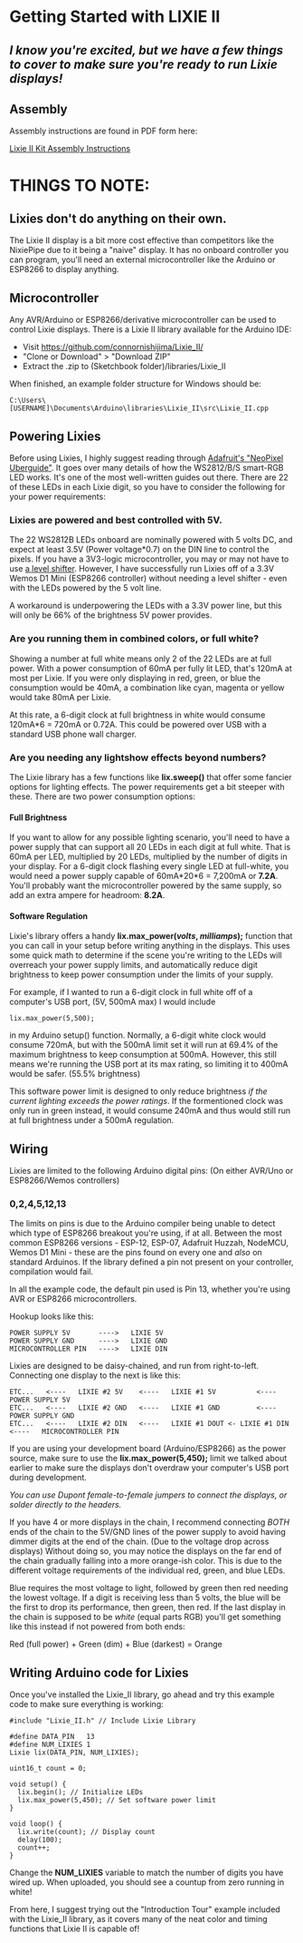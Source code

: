 # Getting Started with LIXIE II

## *I know you're excited, but we have a few things to cover to make sure you're ready to run Lixie displays!*

## Assembly

Assembly instructions are found in PDF form here:

[Lixie II Kit Assembly Instructions](http://connor-n.com/lixie/Lixie%20II%20Assembly%20Instructions.pdf)

# THINGS TO NOTE:

## Lixies don't do anything on their own.

The Lixie II display is a bit more cost effective than competitors like the NixiePipe due to it being a "naive" display. It has no onboard controller you can program, you'll need an external microcontroller like the Arduino or ESP8266 to display anything.

## Microcontroller

Any AVR/Arduino or ESP8266/derivative microcontroller can be used to control Lixie displays. There is a Lixie II library available for the Arduino IDE:

- Visit https://github.com/connornishijima/Lixie_II/
- "Clone or Download"  >  "Download ZIP"
- Extract the .zip to (Sketchbook folder)/libraries/Lixie_II

When finished, an example folder structure for Windows should be:

    C:\Users\[USERNAME]\Documents\Arduino\libraries\Lixie_II\src\Lixie_II.cpp

## Powering Lixies

Before using Lixies, I highly suggest reading through [Adafruit's "NeoPixel Uberguide"](https://learn.adafruit.com/adafruit-neopixel-uberguide/overview). It goes over many details of how the WS2812/B/S smart-RGB LED works. It's one of the most well-written guides out there. There are 22 of these LEDs in each Lixie digit, so you have to consider the following for your power requirements:

### Lixies are powered and best controlled with 5V.

The 22 WS2812B LEDs onboard are nominally powered with 5 volts DC, and expect at least 3.5V (Power voltage\*0.7) on the DIN line to control the pixels. If you have a 3V3-logic microcontroller, you may or may not have to use [a level shifter](https://www.adafruit.com/product/1787). However, I have successfully run Lixies off of a 3.3V Wemos D1 Mini (ESP8266 controller) without needing a level shifter - even with the LEDs powered by the 5 volt line.

A workaround is underpowering the LEDs with a 3.3V power line, but this will only be 66% of the brightness 5V power provides.

### Are you running them in combined colors, or full white?

Showing a number at full white means only 2 of the 22 LEDs are at full power. With a power consumption of 60mA per fully lit LED, that's 120mA at most per Lixie. If you were only displaying in red, green, or blue the consumption would be 40mA, a combination like cyan, magenta or yellow would take 80mA per Lixie.

At this rate, a 6-digit clock at full brightness in white would consume 120mA\*6 = 720mA or 0.72A. This could be powered over USB with a standard USB phone wall charger.

### Are you needing any lightshow effects beyond numbers?

The Lixie library has a few functions like **lix.sweep()** that offer some fancier options for lighting effects. The power requirements get a bit steeper with these. There are two power consumption options:

#### Full Brightness

If you want to allow for any possible lighting scenario, you'll need to have a power supply that can support all 20 LEDs in each digit at full white. That is 60mA per LED, multiplied by 20 LEDs, multiplied by the number of digits in your display. For a 6-digit clock flashing every single LED at full-white, you would need a power supply capable of 60mA\*20\*6 = 7,200mA or **7.2A**. You'll probably want the microcontroller powered by the same supply, so add an extra ampere for headroom: **8.2A**.

#### Software Regulation

Lixie's library offers a handy **lix.max_power(*volts*, *milliamps*);** function that you can call in your setup before writing anything in the displays. This uses some quick math to determine if the scene you're writing to the LEDs will overreach your power supply limits, and automatically reduce digit brightness to keep power consumption under the limits of your supply.

For example, if I wanted to run a 6-digit clock in full white off of a computer's USB port, (5V, 500mA max) I would include

    lix.max_power(5,500);
    
in my Arduino setup() function. Normally, a 6-digit white clock would consume 720mA, but with the 500mA limit set it will run at 69.4% of the maximum brightness to keep consumption at 500mA. However, this still means we're running the USB port at its max rating, so limiting it to 400mA would be safer. (55.5% brightness)

This software power limit is designed to only reduce brightness *if the current lighting exceeds the power ratings*. If the formentioned clock was only run in green instead, it would consume 240mA and thus would still run at full brightness under a 500mA regulation.

## Wiring

Lixies are limited to the following Arduino digital pins: (On either AVR/Uno or ESP8266/Wemos controllers)

### 0,2,4,5,12,13

The limits on pins is due to the Arduino compiler being unable to detect which type of ESP8266 breakout you're using, if at all. Between the most common ESP8266 versions - ESP-12, ESP-07, Adafruit Huzzah, NodeMCU, Wemos D1 Mini - these are the pins found on every one and *also* on standard Arduinos. If the library defined a pin not present on your controller, compilation would fail.

In all the example code, the default pin used is Pin 13, whether you're using AVR or ESP8266 microcontrollers.

Hookup looks like this:

    POWER SUPPLY 5V       ---->   LIXIE 5V
    POWER SUPPLY GND      ---->   LIXIE GND
    MICROCONTROLLER PIN   ---->   LIXIE DIN

Lixies are designed to be daisy-chained, and run from right-to-left. Connecting one display to the next is like this:

    ETC...   <----   LIXIE #2 5V    <----   LIXIE #1 5V          <----              POWER SUPPLY 5V
    ETC...   <----   LIXIE #2 GND   <----   LIXIE #1 GND         <----              POWER SUPPLY GND
    ETC...   <----   LIXIE #2 DIN   <----   LIXIE #1 DOUT <- LIXIE #1 DIN   <----   MICROCONTROLLER PIN
    
If you are using your development board (Arduino/ESP8266) as the power source, make sure to use the **lix.max_power(5,450);** limit we talked about earlier to make sure the displays don't overdraw your computer's USB port during development.

*You can use Dupont female-to-female jumpers to connect the displays, or solder directly to the headers.*

If you have 4 or more displays in the chain, I recommend connecting *BOTH* ends of the chain to the 5V/GND lines of the power supply to avoid having dimmer digits at the end of the chain. (Due to the voltage drop across displays) Without doing so, you may notice the displays on the far end of the chain gradually falling into a more orange-ish color. This is due to the different voltage requirements of the individual red, green, and blue LEDs.

Blue requires the most voltage to light, followed by green then red needing the lowest voltage. If a digit is receiving less than 5 volts, the blue will be the first to drop its performance, then green, then red. If the last display in the chain is supposed to be *white* (equal parts RGB) you'll get something like this instead if not powered from both ends:

Red (full power) + Green (dim) + Blue (darkest) = Orange

## Writing Arduino code for Lixies

Once you've installed the Lixie_II library, go ahead and try this example code to make sure everything is working:

    #include "Lixie_II.h" // Include Lixie Library
    
    #define DATA_PIN   13
    #define NUM_LIXIES 1
    Lixie lix(DATA_PIN, NUM_LIXIES);
    
    uint16_t count = 0;
    
    void setup() {
      lix.begin(); // Initialize LEDs
      lix.max_power(5,450); // Set software power limit
    }
    
    void loop() {
      lix.write(count); // Display count
      delay(100);
      count++;
    }
    
Change the **NUM_LIXIES** variable to match the number of digits you have wired up. When uploaded, you should see a countup from zero running in white!

From here, I suggest trying out the "Introduction Tour" example included with the Lixie_II library, as it covers many of the neat color and timing functions that Lixie II is capable of!
